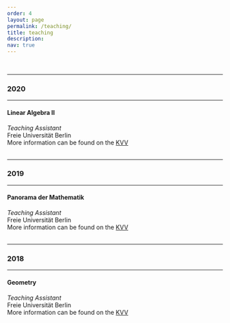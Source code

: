 ```yaml
---
order: 4
layout: page
permalink: /teaching/
title: teaching
description:
nav: true
---
```


&nbsp;  

---
### 2020 
---
#### Linear Algebra II
_Teaching Assistant_  
Freie Universität Berlin  
More information can be found on the [KVV](https://mycampus.imp.fu-berlin.de/portal/directtool/c5ccf623-fab4-457d-819a-2cb1bf9624b2/)  
&nbsp; 

---

### 2019
---
#### Panorama der Mathematik
_Teaching Assistant_  
Freie Universität Berlin  
More information can be found on the [KVV](https://mycampus.imp.fu-berlin.de/portal/directtool/36918426-b9f2-4c5b-92d8-05909f96ad46/)  
&nbsp;  

---

### 2018
---
#### Geometry
_Teaching Assistant_  
Freie Universität Berlin  
More information can be found on the [KVV](https://mycampus.imp.fu-berlin.de/portal/site/d19d1239-0769-4ba7-816d-54630e1152d2)